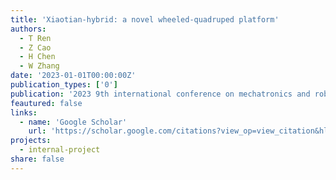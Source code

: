 ```yaml
---
title: 'Xiaotian-hybrid: a novel wheeled-quadruped platform'
authors:
  - T Ren
  - Z Cao
  - H Chen
  - W Zhang
date: '2023-01-01T00:00:00Z'
publication_types: ['0']
publication: '2023 9th international conference on mechatronics and robotics engineering …, 2023'
feautured: false
links:
  - name: 'Google Scholar'
    url: 'https://scholar.google.com/citations?view_op=view_citation&hl=en&user=sFTLO0EAAAAJ&cstart=20&pagesize=80&citation_for_view=sFTLO0EAAAAJ:ye4kPcJQO24C'
projects:
  - internal-project
share: false
---
```

